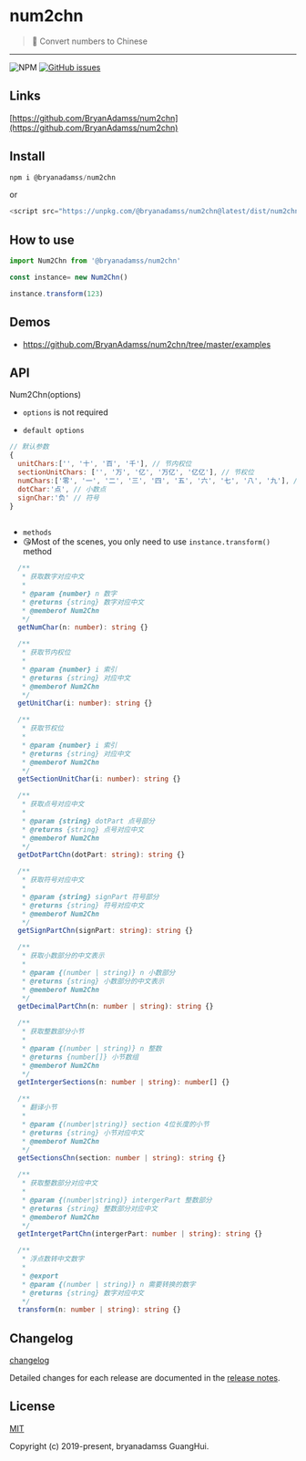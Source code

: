 # num2chn

> 🚄 Convert numbers to Chinese

---
![NPM](https://img.shields.io/npm/l/@bryanadamss/num2chn)
[![GitHub issues](https://img.shields.io/github/issues/BryanAdamss/num2chn)](https://github.com/BryanAdamss/num2chn/issues)


## Links

[https://github.com/BryanAdamss/num2chn](https://github.com/BryanAdamss/num2chn)

## Install
```javascript
npm i @bryanadamss/num2chn
```
or
```javascript
<script src="https://unpkg.com/@bryanadamss/num2chn@latest/dist/num2chn.umd.js"></script>
```

## How to use
```javascript
import Num2Chn from '@bryanadamss/num2chn'

const instance= new Num2Chn()

instance.transform(123)
```

## Demos
- https://github.com/BryanAdamss/num2chn/tree/master/examples

## API
Num2Chn(options)
- `options` is not required

- `default options`
```javascript
// 默认参数
{
  unitChars:['', '十', '百', '千'], // 节内权位
  sectionUnitChars: ['', '万', '亿', '万亿', '亿亿'], // 节权位
  numChars:['零', '一', '二', '三', '四', '五', '六', '七', '八', '九'], // 数字映射表
  dotChar:'点', // 小数点
  signChar:'负' // 符号
}
 
```
- `methods`
- 😘Most of the scenes, you only need to use `instance.transform()` method
```typescript
  /**
   * 获取数字对应中文
   *
   * @param {number} n 数字
   * @returns {string} 数字对应中文
   * @memberof Num2Chn
   */
  getNumChar(n: number): string {}

  /**
   * 获取节内权位
   *
   * @param {number} i 索引
   * @returns {string} 对应中文
   * @memberof Num2Chn
   */
  getUnitChar(i: number): string {}

  /**
   * 获取节权位
   *
   * @param {number} i 索引
   * @returns {string} 对应中文
   * @memberof Num2Chn
   */
  getSectionUnitChar(i: number): string {}

  /**
   * 获取点号对应中文
   *
   * @param {string} dotPart 点号部分
   * @returns {string} 点号对应中文
   * @memberof Num2Chn
   */
  getDotPartChn(dotPart: string): string {}

  /**
   * 获取符号对应中文
   *
   * @param {string} signPart 符号部分
   * @returns {string} 符号对应中文
   * @memberof Num2Chn
   */
  getSignPartChn(signPart: string): string {}

  /**
   * 获取小数部分的中文表示
   *
   * @param {(number | string)} n 小数部分
   * @returns {string} 小数部分的中文表示
   * @memberof Num2Chn
   */
  getDecimalPartChn(n: number | string): string {}

  /**
   * 获取整数部分小节
   *
   * @param {(number | string)} n 整数
   * @returns {number[]} 小节数组
   * @memberof Num2Chn
   */
  getIntergerSections(n: number | string): number[] {}

  /**
   * 翻译小节
   *
   * @param {(number|string)} section 4位长度的小节
   * @returns {string} 小节对应中文
   * @memberof Num2Chn
   */
  getSectionsChn(section: number | string): string {}

  /**
   * 获取整数部分对应中文
   *
   * @param {(number|string)} intergerPart 整数部分
   * @returns {string} 整数部分对应中文
   * @memberof Num2Chn
   */
  getIntergetPartChn(intergerPart: number | string): string {}

  /**
   * 浮点数转中文数字
   *
   * @export
   * @param {(number | string)} n 需要转换的数字
   * @returns {string} 数字对应中文
   */
  transform(n: number | string): string {}
```


## Changelog

[changelog](https://github.com/BryanAdamss/num2chn/blob/master/CHANGELOG.md)

Detailed changes for each release are documented in the [release notes](https://github.com/BryanAdamss/num2chn/releases).

## License
[MIT](https://opensource.org/licenses/MIT)

Copyright (c) 2019-present, bryanadamss GuangHui.

